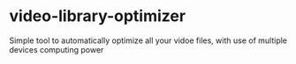 # video-library-optimizer
Simple tool to automatically optimize all your vidoe files, with use of multiple devices computing power
